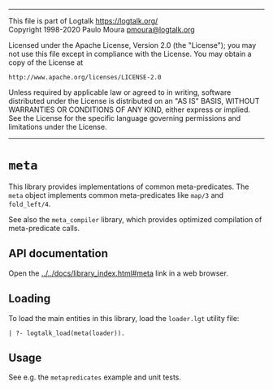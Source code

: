 ________________________________________________________________________

This file is part of Logtalk <https://logtalk.org/>  
Copyright 1998-2020 Paulo Moura <pmoura@logtalk.org>

Licensed under the Apache License, Version 2.0 (the "License");
you may not use this file except in compliance with the License.
You may obtain a copy of the License at

    http://www.apache.org/licenses/LICENSE-2.0

Unless required by applicable law or agreed to in writing, software
distributed under the License is distributed on an "AS IS" BASIS,
WITHOUT WARRANTIES OR CONDITIONS OF ANY KIND, either express or implied.
See the License for the specific language governing permissions and
limitations under the License.
________________________________________________________________________


`meta`
======

This library provides implementations of common meta-predicates. The `meta`
object implements common meta-predicates like `map/3` and `fold_left/4`.

See also the `meta_compiler` library, which provides optimized compilation
of meta-predicate calls.


API documentation
-----------------

Open the [../../docs/library_index.html#meta](../../docs/library_index.html#meta)
link in a web browser.


Loading
-------

To load the main entities in this library, load the `loader.lgt` utility file:

	| ?- logtalk_load(meta(loader)).


Usage
-----

See e.g. the `metapredicates` example and unit tests.
